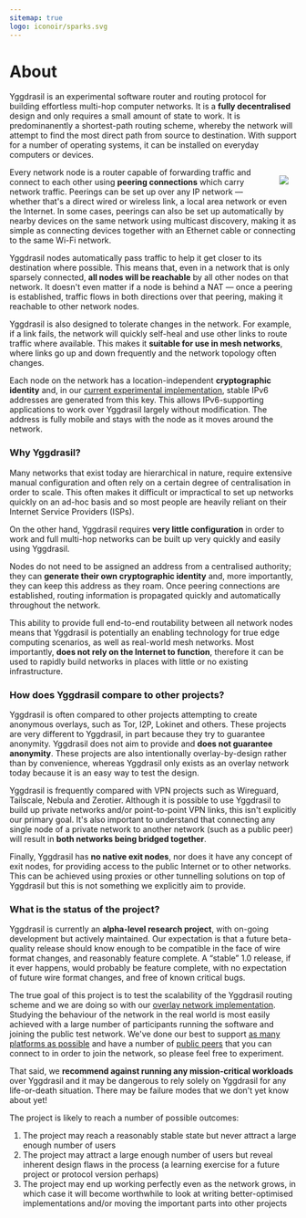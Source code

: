 ```yaml
---
sitemap: true
logo: iconoir/sparks.svg
---
```


# About

Yggdrasil is an experimental software router and routing protocol for building effortless multi-hop computer networks. It is a **fully decentralised** design and only requires a small amount of state to work. It is predominanently a shortest-path routing scheme, whereby the network will attempt to find the most direct path from source to destination. With support for a number of operating systems, it can be installed on everyday computers or devices. 

<img src="/assets/images/about/first.svg" style="max-height: 12em; max-width: 22em; margin: 1em; float: right; clear: both;" />

Every network node is a router capable of forwarding traffic and connect to each other using **peering connections** which carry network traffic. Peerings can be set up over any IP network — whether that's a direct wired or wireless link, a local area network or even the Internet. In some cases, peerings can also be set up automatically by nearby devices on the same network using multicast discovery, making it as simple as connecting devices together with an Ethernet cable or connecting to the same Wi-Fi network.

Yggdrasil nodes automatically pass traffic to help it get closer to its destination where possible. This means that, even in a network that is only sparsely connected, **all nodes will be reachable** by all other nodes on that network. It doesn't even matter if a node is behind a NAT — once a peering is established, traffic flows in both directions over that peering, making it reachable to other network nodes.

Yggdrasil is also designed to tolerate changes in the network. For example, if a link fails, the network will quickly self-heal and use other links to route traffic where available. This makes it **suitable for use in mesh networks**, where links go up and down frequently and the network topology often changes.

Each node on the network has a location-independent **cryptographic identity** and, in our [current experimental implementation](implementation.md), stable IPv6 addresses are generated from this key. This allows IPv6-supporting applications to work over Yggdrasil largely without modification. The address is fully mobile and stays with the node as it moves around the network.

### Why Yggdrasil?

Many networks that exist today are hierarchical in nature, require extensive manual configuration and often rely on a certain degree of centralisation in order to scale. This often makes it difficult or impractical to set up networks quickly on an ad-hoc basis and so most people are heavily reliant on their Internet Service Providers (ISPs).

On the other hand, Yggdrasil requires **very little configuration** in order to work and full multi-hop networks can be built up very quickly and easily using Yggdrasil. 

Nodes do not need to be assigned an address from a centralised authority; they can **generate their own cryptographic identity** and, more importantly, they can keep this address as they roam. Once peering connections are established, routing information is propagated quickly and automatically throughout the network.

This ability to provide full end-to-end routability between all network nodes means that Yggdrasil is potentially an enabling technology for true edge computing scenarios, as well as real-world mesh networks. Most importantly, **does not rely on the Internet to function**, therefore it can be used to rapidly build networks in places with little or no existing infrastructure.

### How does Yggdrasil compare to other projects?

Yggdrasil is often compared to other projects attempting to create anonymous overlays, such as Tor, I2P, Lokinet and others. These projects are very different to Yggdrasil, in part because they try to guarantee anonymity. Yggdrasil does not aim to provide and **does not guarantee anonymity**. These projects are also intentionally overlay-by-design rather than by convenience, whereas Yggdrasil only exists as an overlay network today because it is an easy way to test the design.

Yggdrasil is frequently compared with VPN projects such as Wireguard, Tailscale, Nebula and Zerotier. Although it is possible to use Yggdrasil to build up private networks and/or point-to-point VPN links, this isn't explicitly our primary goal. It's also important to understand that connecting any single node of a private network to another network (such as a public peer) will result in **both networks being bridged together**.

Finally, Yggdrasil has **no native exit nodes**, nor does it have any concept of exit nodes, for providing access to the public Internet or to other networks. This can be achieved using proxies or other tunnelling solutions on top of Yggdrasil but this is not something we explicitly aim to provide.

### What is the status of the project?

Yggdrasil is currently an **alpha-level research project**, with on-going development but actively maintained. Our expectation is that a future beta-quality release should know enough to be compatible in the face of wire format changes, and reasonably feature complete. A “stable” 1.0 release, if it ever happens, would probably be feature complete, with no expectation of future wire format changes, and free of known critical bugs.

The true goal of this project is to test the scalability of the Yggdrasil routing scheme and we are doing so with our [overlay network implementation](implementation.md). Studying the behaviour of the network in the real world is most easily achieved with a large number of participants running the software and joining the public test network. We've done our best to support [as many platforms as possible](installation.md) and have a number of [public peers](https://github.com/yggdrasil-network/public-peers) that you can connect to in order to join the network, so please feel free to experiment.

That said, we **recommend against running any mission-critical workloads** over Yggdrasil and it may be dangerous to rely solely on Yggdrasil for any life-or-death situation. There may be failure modes that we don't yet know about yet!

The project is likely to reach a number of possible outcomes:

1. The project may reach a reasonably stable state but never attract a large enough number of users
1. The project may attract a large enough number of users but reveal inherent design flaws in the process (a learning exercise for a future project or protocol version perhaps)
1. The project may end up working perfectly even as the network grows, in which case it will become worthwhile to look at writing better-optimised implementations and/or moving the important parts into other projects
